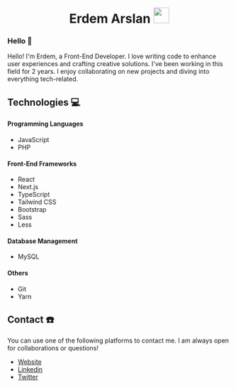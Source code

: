 <h1 align="center">Erdem Arslan <img src="https://media.giphy.com/media/hvRJCLFzcasrR4ia7z/giphy.gif" width="35"></h1>



### Hello 👋

Hello! I'm Erdem, a Front-End Developer. I love writing code to enhance user experiences and crafting creative solutions. I've been working in this field for 2 years. I enjoy collaborating on new projects and diving into everything tech-related.

## Technologies 💻

#### Programming Languages
- JavaScript
- PHP

#### Front-End Frameworks
- React
- Next.js
- TypeScript
- Tailwind CSS
- Bootstrap
- Sass
- Less

#### Database Management
- MySQL

#### Others
- Git
- Yarn

## Contact ☎️

You can use one of the following platforms to contact me. I am always open for collaborations or questions!

- [Website](https://erdemarslan.net/)
- [Linkedin](https://www.linkedin.com/in/erdemarsl4n/)
- [Twitter](https://twitter.com/erdemarsl4n/)
